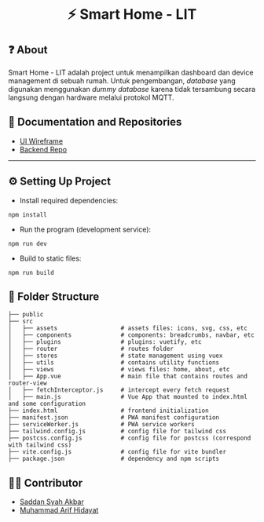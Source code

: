 <h1 align="center">
  ⚡ Smart Home - LIT
</h1>

## ❓ About 
Smart Home - LIT adalah project untuk menampilkan dashboard dan device management di sebuah rumah. Untuk pengembangan, _database_ yang digunakan menggunakan _dummy_ _database_ karena tidak tersambung secara langsung dengan hardware melalui protokol MQTT.

## 💾 Documentation and Repositories
- [UI Wireframe](https://www.figma.com/file/vnzBpOdVkW5COuhIMBC7Kq/UI-Wireframe?node-id=2%3A3&t=rW2Nv1HVIVTVwMqn-0)
- [Backend Repo](https://github.com/mhmd-arif/LIT-smart-home-backend)

<hr/>

## ⚙ Setting Up Project
- Install required dependencies:
```````````
npm install
```````````
- Run the program (development service):
```````````
npm run dev
```````````
- Build to static files:
``````````
npm run build
``````````

## 📁 Folder Structure
```
├── public               
├── src           
│   ├── assets                  # assets files: icons, svg, css, etc
│   ├── components              # components: breadcrumbs, navbar, etc
│   ├── plugins                 # plugins: vuetify, etc
│   ├── router                  # routes folder
│   ├── stores                  # state management using vuex
│   ├── utils                   # contains utility functions
│   ├── views                   # views files: home, about, etc
│   ├── App.vue                 # main file that contains routes and router-view
│   ├── fetchInterceptor.js     # intercept every fetch request
│   ├── main.js                 # Vue App that mounted to index.html and some configuration
├── index.html                  # frontend initialization
├── manifest.json               # PWA manifest configuration
├── serviceWorker.js            # PWA service workers 
├── tailwind.config.js          # config file for tailwind css
├── postcss.config.js           # config file for postcss (correspond with tailwind css)
├── vite.config.js              # config file for vite bundler
├── package.json                # dependency and npm scripts
```


## 👨‍💻 Contributor
- [Saddan Syah Akbar](https://github.com/saddansyah)
- [Muhammad Arif Hidayat](https://github.com/mhmd-arif)
